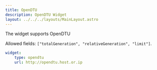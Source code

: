 ```yaml
---
title: OpenDTU
description: OpenDTU Widget
layout: ../../../layouts/MainLayout.astro
---
```


The widget supports OpenDTU 

Allowed fields: `["totalGeneration", "relativeGeneration", "limit"]`.

```yaml
widget:
    type: opendtu
    url: http://opendtu.host.or.ip
```